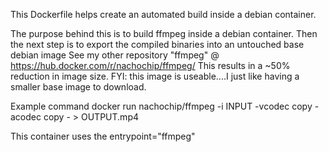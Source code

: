 This Dockerfile helps create an automated build inside a debian container.

The purpose behind this is to build ffmpeg inside a debian container.
       Then the next step is to export the compiled binaries into an untouched base debian image
       See my other repository "ffmpeg" @ https://hub.docker.com/r/nachochip/ffmpeg/
       This results in a ~50% reduction in image size.
       FYI:  this image is useable....I just like having a smaller base image to download.

Example command
docker run nachochip/ffmpeg -i INPUT -vcodec copy -acodec copy - > OUTPUT.mp4

This container uses the entrypoint="ffmpeg"

